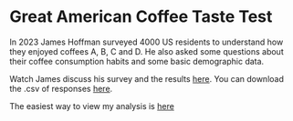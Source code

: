 # Great American Coffee Taste Test

In 2023 James Hoffman surveyed 4000 US residents to understand how they enjoyed coffees A, B, C and D. He also asked some questions about their coffee consumption habits and some basic demographic data.

Watch James discuss his survey and the results [here](https://youtu.be/bMOOQfeloH0?si=da3OMVy5L4jQ5pXx). You can download the .csv of responses [here](https://bit.ly/gacttCSV).

The easiest way to view my analysis is [here](https://jonah-danziger.github.io/)
